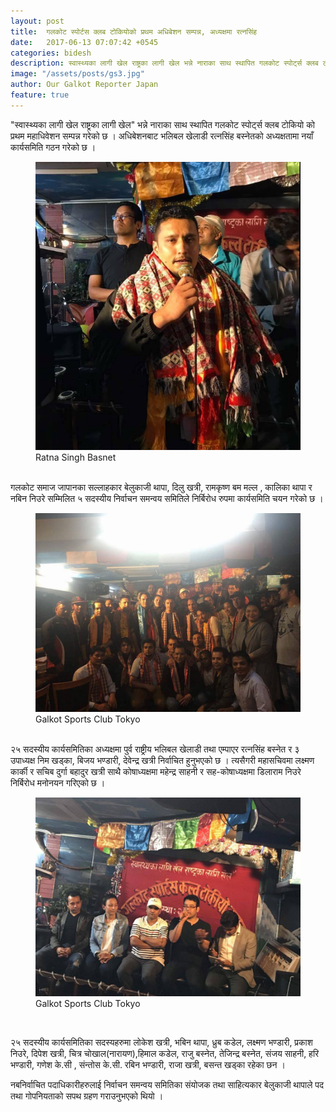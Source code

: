 ```yaml
---
layout: post
title:  गलकोट स्पोर्टस क्लब टोकियोको प्रथम अधिबेशन सम्पन्न, अध्यक्षमा रत्नसिंह 
date:   2017-06-13 07:07:42 +0545
categories: bidesh
description: स्वास्थ्यका लागी खेल राष्ट्रका लागी खेल भन्ने नाराका साथ स्थापित गलकोट स्पोर्ट्स क्लब टोकियो को प्रथम महाधिवेशन सम्पन्न गरेको छ । अधिबेशनबाट भलिबल खेलाडी रत्नसिंह बस्नेतको अध्यक्षतामा नयाँ कार्यसमिति गठन गरेको छ । ...| Galkot News, Khabar, Information
image: "/assets/posts/gs3.jpg"
author: Our Galkot Reporter Japan
feature: true
---
```



"स्वास्थ्यका लागी खेल राष्ट्रका लागी खेल" भन्ने नाराका साथ स्थापित गलकोट स्पोर्ट्स क्लब टोकियो को प्रथम महाधिवेशन सम्पन्न गरेको छ । अधिबेशनबाट भलिबल खेलाडी रत्नसिंह बस्नेतको अध्यक्षतामा नयाँ कार्यसमिति गठन गरेको छ ।
<br>
<figure><img src="/assets/posts/gs3.png" alt="Galkot Sports Club Tokyo"><figcaption>Ratna Singh Basnet</figcaption></figure>

<br>
गलकोट समाज जापानका सल्लाहकार बेलुकाजी थापा, दिलु खत्री, रामकृष्ण बम मल्ल , कालिका थापा र नबिन निउरे सम्मिलित ५ सदस्यीय निर्वाचन समन्वय समितिले निर्बिरोध रुपमा कार्यसमिति चयन गरेको छ ।
<br>
<figure><img src="/assets/posts/gs2.jpg" alt="Galkot Sports Club Tokyo"><figcaption>Galkot Sports Club Tokyo</figcaption></figure>
<br>
२५ सदस्यीय कार्यसमितिका अध्यक्षमा पुर्व राष्ट्रीय भलिबल खेलाडी तथा एम्पाएर रत्नसिंह बस्नेत र ३ उपाध्यक्ष निम खड्का, बिजय भण्डारी, देवेन्द्र खत्री निर्वाचित हुनुभएको छ । त्यसैगरी महासचिवमा लक्ष्मण कार्की र सचिब दुर्गा बहादुर खत्री साथै कोषाध्यक्षमा महेन्द्र साहनी र सह-कोषाध्यक्षमा डिलाराम निउरे निर्बिरोध मनोनयन गरिएको छ ।
<br>
<figure><img src="/assets/posts/gs1.jpg" alt="Galkot Sports Club Tokyo"><figcaption>Galkot Sports Club Tokyo</figcaption></figure>
<br>

२५ सदस्यीय कार्यसमितिका सदस्यहरुमा लोकेश खत्री, भबिन थापा, ध्रुब कडेल, लक्ष्मण भण्डारी, प्रकाश निउरे, दिपेश खत्री, चित्र चोखाल(नारायण),हिमाल कडेल, राजु बस्नेत, तेजिन्द्र बस्नेत, 
संजय साहनी, हरि भण्डारी, गणेश के.सी , संन्तोस के.सी. रबिन भण्डारी, राजा खत्री, बसन्त खड्का रहेका छन ।


नबनिर्वाचित पदाधिकारीहरुलाई निर्वाचन समन्वय समितिका संयोजक तथा साहित्यकार बेलुकाजी थापाले पद तथा गोपनियताको सपथ ग्रहण गराउनुभएको थियो ।